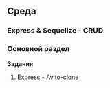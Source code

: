 ## Среда


### Express & Sequelize - CRUD

### Основной раздел

**Задания**

1. [Express - Avito-clone](../../../../avito-clone-challenge)
